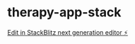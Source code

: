 # therapy-app-stack

[Edit in StackBlitz next generation editor ⚡️](https://stackblitz.com/~/github.com/rushthomas/therapy-app-stack)